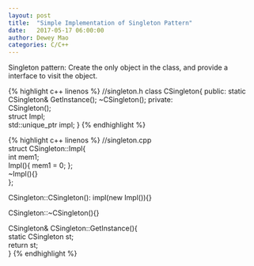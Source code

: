 ```yaml
---
layout: post
title:  "Simple Implementation of Singleton Pattern"
date:   2017-05-17 06:00:00
author: Dewey Mao
categories: C/C++
---
```

Singleton pattern: Create the only object in the class, and provide a interface to visit the object.

{% highlight c++ linenos %}
//singleton.h
class CSingleton{
public:
	static CSingleton& GetInstance();
	~CSingleton();
private:    
	CSingleton();    
	struct Impl;    
	std::unique_ptr<Impl> impl;
}
{% endhighlight %}

{% highlight c++ linenos %}
//singleton.cpp       
struct CSingleton::Impl{    
	int mem1;     
	Impl(){	mem1 = 0; };   
	~Impl(){}      
};   

CSingleton::CSingleton(): impl(new Impl()){}   

CSingleton::~CSingleton(){}   

CSingleton& CSingleton::GetInstance(){   
	static CSingleton st;   
	return st;   
}
{% endhighlight %}